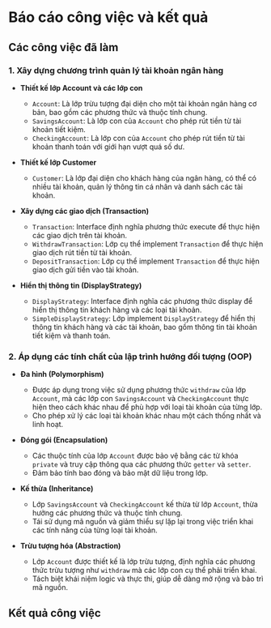 # Báo cáo công việc và kết quả

## Các công việc đã làm

### 1. Xây dựng chương trình quản lý tài khoản ngân hàng

- **Thiết kế lớp Account và các lớp con**
  - `Account`: Là lớp trừu tượng đại diện cho một tài khoản ngân hàng cơ bản, bao gồm các phương thức và thuộc tính chung.
  - `SavingsAccount`: Là lớp con của `Account` cho phép rút tiền từ tài khoản tiết kiệm.
  - `CheckingAccount`: Là lớp con của `Account` cho phép rút tiền từ tài khoản thanh toán với giới hạn vượt quá số dư.

- **Thiết kế lớp Customer**
  - `Customer`: Là lớp đại diện cho khách hàng của ngân hàng, có thể có nhiều tài khoản, quản lý thông tin cá nhân và danh sách các tài khoản.

- **Xây dựng các giao dịch (Transaction)**
  - `Transaction`: Interface định nghĩa phương thức execute để thực hiện các giao dịch trên tài khoản.
  - `WithdrawTransaction`: Lớp cụ thể implement `Transaction` để thực hiện giao dịch rút tiền từ tài khoản.
  - `DepositTransaction`: Lớp cụ thể implement `Transaction` để thực hiện giao dịch gửi tiền vào tài khoản.

- **Hiển thị thông tin (DisplayStrategy)**
  - `DisplayStrategy`: Interface định nghĩa các phương thức display để hiển thị thông tin khách hàng và các loại tài khoản.
  - `SimpleDisplayStrategy`: Lớp implement `DisplayStrategy` để hiển thị thông tin khách hàng và các tài khoản, bao gồm thông tin tài khoản tiết kiệm và thanh toán.

### 2. Áp dụng các tính chất của lập trình hướng đối tượng (OOP)

- **Đa hình (Polymorphism)**
  - Được áp dụng trong việc sử dụng phương thức `withdraw` của lớp `Account`, mà các lớp con `SavingsAccount` và `CheckingAccount` thực hiện theo cách khác nhau để phù hợp với loại tài khoản của từng lớp.
  - Cho phép xử lý các loại tài khoản khác nhau một cách thống nhất và linh hoạt.

- **Đóng gói (Encapsulation)**
  - Các thuộc tính của lớp `Account` được bảo vệ bằng các từ khóa `private` và truy cập thông qua các phương thức `getter` và `setter`.
  - Đảm bảo tính bao đóng và bảo mật dữ liệu trong lớp.

- **Kế thừa (Inheritance)**
  - Lớp `SavingsAccount` và `CheckingAccount` kế thừa từ lớp `Account`, thừa hưởng các phương thức và thuộc tính chung.
  - Tái sử dụng mã nguồn và giảm thiểu sự lặp lại trong việc triển khai các tính năng của từng loại tài khoản.

- **Trừu tượng hóa (Abstraction)**
  - Lớp `Account` được thiết kế là lớp trừu tượng, định nghĩa các phương thức trừu tượng như `withdraw` mà các lớp con cụ thể phải triển khai.
  - Tách biệt khái niệm logic và thực thi, giúp dễ dàng mở rộng và bảo trì mã nguồn.

## Kết quả công việc
